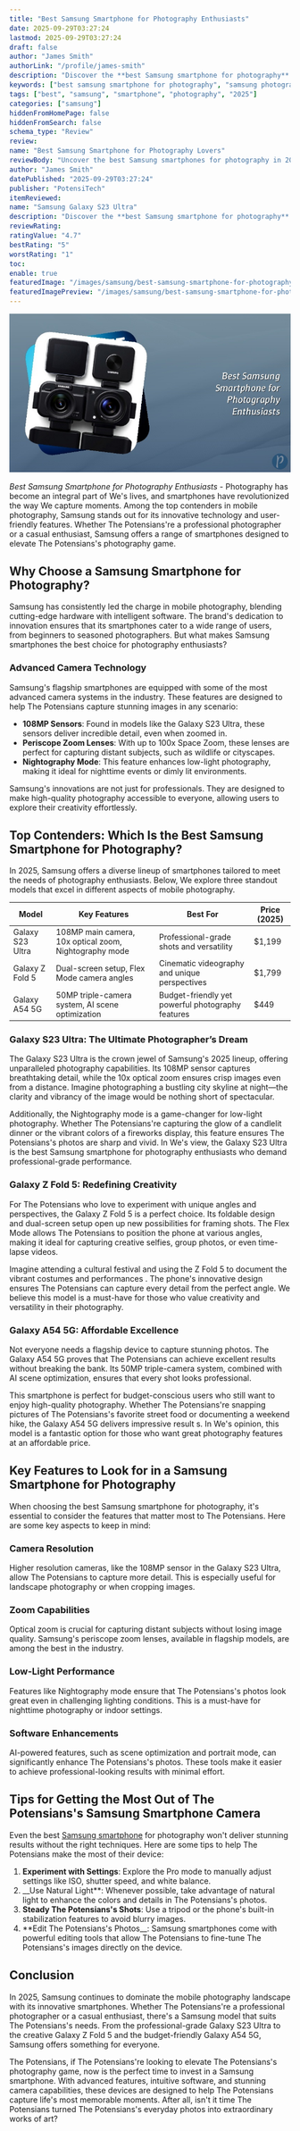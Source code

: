 ```yaml
---
title: "Best Samsung Smartphone for Photography Enthusiasts"
date: 2025-09-29T03:27:24
lastmod: 2025-09-29T03:27:24
draft: false
author: "James Smith"
authorLink: "/profile/james-smith"
description: "Discover the **best Samsung smartphone for photography** with stunning camera features, pro-level shots, and top-notch performance. Capture every moment perf..."
keywords: ["best samsung smartphone for photography", "samsung photography smartphones 2025", "top samsung camera phones"]
tags: ["best", "samsung", "smartphone", "photography", "2025"]
categories: ["samsung"]
hiddenFromHomePage: false
hiddenFromSearch: false
schema_type: "Review"
review:
name: "Best Samsung Smartphone for Photography Lovers"
reviewBody: "Uncover the best Samsung smartphones for photography in 2025. From high-resolution sensors to advanced AI features, these devices redefine mobile photography excellence."
author: "James Smith"
datePublished: "2025-09-29T03:27:24"
publisher: "PotensiTech"
itemReviewed:
name: "Samsung Galaxy S23 Ultra"
description: "Discover the **best Samsung smartphone for photography** with stunning camera features, pro-level shots, and top-notch performance. Capture every moment perf..."
reviewRating:
ratingValue: "4.7"
bestRating: "5"
worstRating: "1"
toc:
enable: true
featuredImage: "/images/samsung/best-samsung-smartphone-for-photography-enthusiasts.jpg"
featuredImagePreview: "/images/samsung/best-samsung-smartphone-for-photography-enthusiasts.jpg"
---
```


![Best Samsung Smartphone for Photography Enthusiasts](/images/samsung/best-samsung-smartphone-for-photography-enthusiasts.jpg)



*Best Samsung Smartphone for Photography Enthusiasts* - Photography has become an integral part of We's lives, and smartphones have revolutionized the way We capture moments. Among the top contenders in mobile photography, Samsung stands out for its innovative technology and user-friendly features. Whether The Potensians're a professional photographer or a casual enthusiast, Samsung offers a range of smartphones designed to elevate The Potensians's photography game.

## Why Choose a Samsung Smartphone for Photography?

Samsung has consistently led the charge in mobile photography, blending cutting-edge hardware with intelligent software. The brand's dedication to innovation ensures that its smartphones cater to a wide range of users, from beginners to seasoned photographers.  But what makes Samsung smartphones the best choice for photography enthusiasts?

### Advanced Camera Technology

Samsung's flagship smartphones are equipped with some of the most advanced camera systems in the industry. These features are designed to help The Potensians capture stunning images in any scenario:

- **108MP Sensors**: Found in models like the Galaxy S23 Ultra, these sensors deliver incredible detail, even when zoomed in.
- **Periscope Zoom Lenses**: With up to 100x Space Zoom, these lenses are perfect for capturing distant subjects, such as wildlife or cityscapes.
- **Nightography Mode**: This feature enhances low-light photography, making it ideal for nighttime events or dimly lit environments.

Samsung's innovations are not just for professionals. They are designed to make high-quality photography accessible to everyone, allowing users to explore their creativity effortlessly.

## Top Contenders: Which Is the Best Samsung Smartphone for Photography?

In 2025, Samsung offers a diverse lineup of smartphones tailored to meet the needs of photography enthusiasts. Below, We explore three standout models that excel in different aspects of mobile photography.

<div class="table-responsive">
<table class="html-table">
<thead>
<tr>
<th>Model</th>
<th>Key Features</th>
<th>Best For</th>
<th>Price (2025)</th>
</tr>
</thead>
<tbody>
<tr>
<td>Galaxy S23 Ultra</td>
<td>108MP main camera, 10x optical zoom, Nightography mode</td>
<td>Professional-grade shots and versatility</td>
<td>$1,199</td>
</tr>
<tr>
<td>Galaxy Z Fold 5</td>
<td>Dual-screen setup, Flex Mode camera angles</td>
<td>Cinematic videography and unique perspectives</td>
<td>$1,799</td>
</tr>
<tr>
<td>Galaxy A54 5G</td>
<td>50MP triple-camera system, AI scene optimization</td>
<td>Budget-friendly yet powerful photography features</td>
<td>$449</td>
</tr>
</tbody>
</table>
</div>

### Galaxy S23 Ultra: The Ultimate Photographer’s Dream

The Galaxy S23 Ultra is the crown jewel of Samsung's 2025 lineup, offering unparalleled photography capabilities. Its 108MP sensor captures breathtaking detail, while the 10x optical zoom ensures crisp images even from a distance. Imagine photographing a bustling city skyline at night—the clarity and vibrancy of the image would be nothing short of spectacular.

Additionally, the Nightography mode is a game-changer for low-light photography. Whether The Potensians're capturing the glow of a candlelit dinner or the vibrant colors of a fireworks display, this feature ensures The Potensians's photos are sharp and vivid. In We's view, the Galaxy S23 Ultra is the best Samsung smartphone for photography enthusiasts who demand professional-grade performance.

### Galaxy Z Fold 5: Redefining Creativity

For The Potensians who love to experiment with unique angles and perspectives, the Galaxy Z Fold 5 is a perfect choice. Its foldable design and dual-screen setup open up new possibilities for framing shots. The Flex Mode allows The Potensians to position the phone at various angles, making it ideal for capturing creative selfies, group photos, or even time-lapse videos.

Imagine attending a cultural festival and using the Z Fold 5 to document the vibrant costumes and performances . The phone's innovative design ensures The Potensians can capture every detail from the perfect angle. We believe this model is a must-have for those who value creativity and versatility in their photography.

### Galaxy A54 5G: Affordable Excellence

Not everyone needs a flagship device to capture stunning photos. The Galaxy A54 5G proves that The Potensians can achieve excellent results without breaking the bank. Its 50MP triple-camera system, combined with AI scene optimization, ensures that every shot looks professional.

This smartphone is perfect for budget-conscious users who still want to enjoy high-quality photography. Whether The Potensians're snapping pictures of The Potensians's favorite street food or documenting a weekend hike, the Galaxy A54 5G delivers impressive result s. In We's opinion, this model is a fantastic option for those who want great photography features at an affordable price.

## Key Features to Look for in a Samsung Smartphone for Photography

When choosing the best Samsung smartphone for photography, it's essential to consider the features that matter most to The Potensians. Here are some key aspects to keep in mind:

### Camera Resolution

Higher resolution cameras, like the 108MP sensor in the Galaxy S23 Ultra, allow The Potensians to capture more detail. This is especially useful for landscape photography or when cropping images.

### Zoom Capabilities

Optical zoom is crucial for capturing distant subjects without losing image quality. Samsung's periscope zoom lenses, available in flagship models, are among the best in the industry.

### Low-Light Performance

Features like Nightography mode ensure that The Potensians's photos look great even in challenging lighting conditions. This is a must-have for nighttime photography or indoor settings.

### Software Enhancements

AI-powered features, such as scene optimization and portrait mode, can significantly enhance The Potensians's photos. These tools make it easier to achieve professional-looking results with minimal effort.

## Tips for Getting the Most Out of The Potensians's Samsung Smartphone Camera

Even the best [Samsung smartphone](/samsung/affordable-samsung-smartphone-with-image-stabilization) for photography won't deliver stunning results without the right techniques. Here are some tips to help The Potensians make the most of their device:

1. **Experiment with Settings**: Explore the Pro mode to manually adjust settings like ISO, shutter speed, and white balance.
2. __Use Natural Light**: Whenever possible, take advantage of natural light to enhance the colors and details in The Potensians's photos.
3. **Steady The Potensians's Shots**: Use a tripod or the phone's built-in stabilization features to avoid blurry images.
4. **Edit The Potensians's Photos__: Samsung smartphones come with powerful editing tools that allow The Potensians to fine-tune The Potensians's images directly on the device.

## Conclusion

In 2025, Samsung continues to dominate the mobile photography landscape with its innovative smartphones. Whether The Potensians're a professional photographer or a casual enthusiast, there's a Samsung model that suits The Potensians's needs. From the professional-grade Galaxy S23 Ultra to the creative Galaxy Z Fold 5 and the budget-friendly Galaxy A54 5G, Samsung offers something for everyone.

The Potensians, if The Potensians're looking to elevate The Potensians's photography game, now is the perfect time to invest in a Samsung smartphone. With advanced features, intuitive software, and stunning camera capabilities, these devices are designed to help The Potensians capture life's most memorable moments. After all, isn't it time The Potensians turned The Potensians's everyday photos into extraordinary works of art?